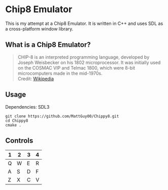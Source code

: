 # Chip8 Emulator
This is my attempt at a Chip8 Emulator. It is written in C++ and uses SDL as a cross-platform window library.

## What is a Chip8 Emulator?
> CHIP-8 is an interpreted programming language, developed by Joseph Weisbecker on his 1802 microprocessor. It was initially used on the COSMAC VIP and Telmac 1800, which were 8-bit microcomputers made in the mid-1970s.
<br>Credit: [Wikipedia](https://en.wikipedia.org/wiki/Chip-8)

## Usage
Dependencies: SDL3
```
git clone https://github.com/MattGuy00/Chippy8.git
cd Chippy8
cmake .
```

## Controls
| 1 | 2 | 3 | 4 |
|---|---|---|---|
| Q | W | E | R |
| A | S | D | F |
| Z | X | C | V |
